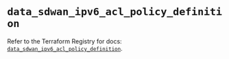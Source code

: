 # `data_sdwan_ipv6_acl_policy_definition`

Refer to the Terraform Registry for docs: [`data_sdwan_ipv6_acl_policy_definition`](https://registry.terraform.io/providers/ciscodevnet/sdwan/0.8.0/docs/data-sources/ipv6_acl_policy_definition).
